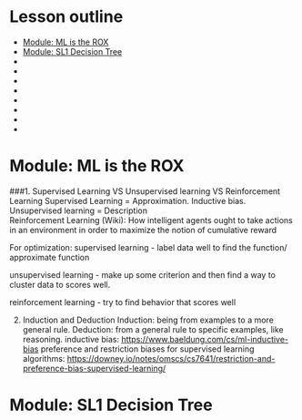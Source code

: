 # Lesson outline
- [Module: ML is the ROX]()
- [Module: SL1 Decision Tree]()
- []()
- []()
- []()
- []()
- []()
- []()
- []()
- []()


# Module: ML is the ROX
###1. Supervised Learning VS Unsupervised learning VS Reinforcement Learning
Supervised Learning = Approximation. Inductive bias.<br />
Unsupervised learning = Description<br />
Reinforcement Learning (Wiki): How intelligent agents ought to take actions in an environment in order to maximize the notion of cumulative reward<br />

For optimization:
supervised learning - label data well to find the function/ approximate function

unsupervised learning - make up some criterion and then find a way to cluster data to scores well.

reinforcement learning - try to find behavior that scores well

2. Induction and Deduction
Induction: being from examples to a more general rule.
Deduction: from a general rule to specific examples, like reasoning.
inductive bias: 
https://www.baeldung.com/cs/ml-inductive-bias
preference and restriction biases for supervised learning algorithms:
https://downey.io/notes/omscs/cs7641/restriction-and-preference-bias-supervised-learning/

# Module: SL1 Decision Tree

